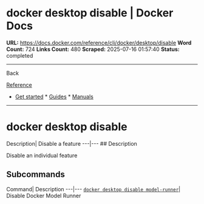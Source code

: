 # docker desktop disable | Docker Docs

**URL:** https://docs.docker.com/reference/cli/docker/desktop/disable
**Word Count:** 724
**Links Count:** 480
**Scraped:** 2025-07-16 01:57:40
**Status:** completed

---

Back

[Reference](https://docs.docker.com/reference/)

  * [Get started](https://docs.docker.com/get-started/)   * [Guides](https://docs.docker.com/guides/)   * [Manuals](https://docs.docker.com/manuals/)

* * *

# docker desktop disable

Description| Disable a feature   ---|---      ## Description

Disable an individual feature

## Subcommands

Command| Description   ---|---   [`docker desktop disable model-runner`](https://docs.docker.com/reference/cli/docker/desktop/disable/model-runner/)| Disable Docker Model Runner